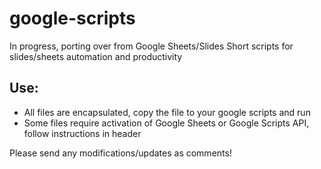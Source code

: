 # google-scripts
In progress, porting over from Google Sheets/Slides
Short scripts for slides/sheets automation and productivity

## Use:
- All files are encapsulated, copy the file to your google scripts and run
- Some files require activation of Google Sheets or Google Scripts API, follow instructions in header


Please send any modifications/updates as comments!
